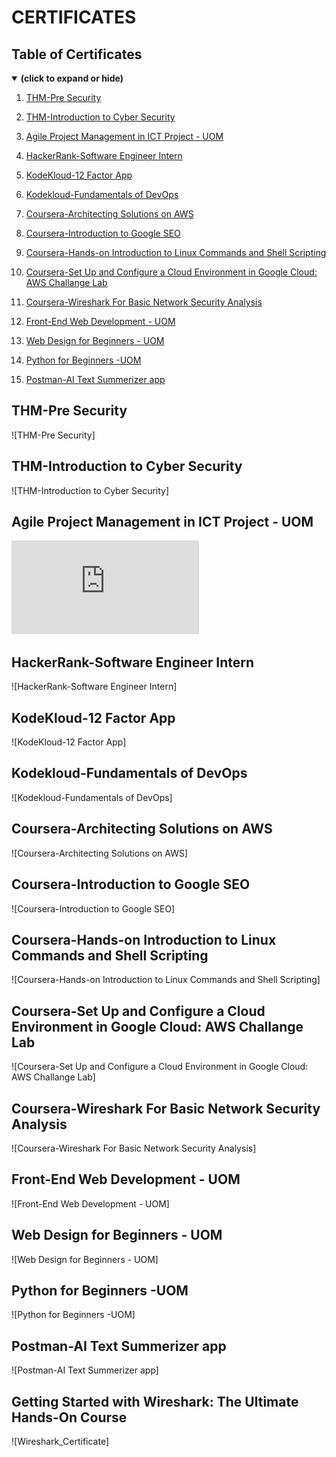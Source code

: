 # CERTIFICATES

## Table of Certificates
<details open>
<summary><b>(click to expand or hide)</b></summary>
  
1. [THM-Pre Security](#thms)
  
1. [THM-Introduction to Cyber Security](#thmcs)

1. [Agile Project Management in ICT Project - UOM](#uom1)

1. [HackerRank-Software Engineer Intern](#hkr1)
   
1. [KodeKloud-12 Factor App](#tf)

1. [Kodekloud-Fundamentals of DevOps](#devops)

1. [Coursera-Architecting Solutions on AWS](#ca1)

1. [Coursera-Introduction to Google SEO](#ca2)

1. [Coursera-Hands-on Introduction to Linux Commands and Shell Scripting](#ca3)

1. [Coursera-Set Up and Configure a Cloud Environment in Google Cloud: AWS Challange Lab](#ca4)

1. [Coursera-Wireshark For Basic Network Security Analysis](#ca5)

1. [Front-End Web Development - UOM](#uom2)

1. [Web Design for Beginners - UOM](#uom3)

1. [Python for Beginners -UOM](#uom4)

1. [Postman-AI Text Summerizer app](#post)


</details>

<a id="thms"></a>
## THM-Pre Security

![THM-Pre Security]

<a id="thmcs"></a>
## THM-Introduction to Cyber Security

![THM-Introduction to Cyber Security]

<a id="uom1"></a>
## Agile Project Management in ICT Project - UOM

![Agile Project Management in ICT Project - UOM](https://github.com/YuklidD/YuklidD/blob/main/Assets/Agile%20Project%20Management%20in%20ICT%20Projects.pdf)

<a id="hkr1"></a>
## HackerRank-Software Engineer Intern

![HackerRank-Software Engineer Intern]

<a id="tf"></a>
## KodeKloud-12 Factor App

![KodeKloud-12 Factor App]

<a id="devops"></a>
## Kodekloud-Fundamentals of DevOps

![Kodekloud-Fundamentals of DevOps]

<a id="ca1"></a>
## Coursera-Architecting Solutions on AWS

![Coursera-Architecting Solutions on AWS]

<a id="ca2"></a>
## Coursera-Introduction to Google SEO

![Coursera-Introduction to Google SEO]

<a id="ca3"></a>
## Coursera-Hands-on Introduction to Linux Commands and Shell Scripting

![Coursera-Hands-on Introduction to Linux Commands and Shell Scripting]

<a id="ca4"></a>
## Coursera-Set Up and Configure a Cloud Environment in Google Cloud: AWS Challange Lab

![Coursera-Set Up and Configure a Cloud Environment in Google Cloud: AWS Challange Lab]

<a id="ca5"></a>
## Coursera-Wireshark For Basic Network Security Analysis

![Coursera-Wireshark For Basic Network Security Analysis]

<a id="uom2"></a>
## Front-End Web Development - UOM

![Front-End Web Development - UOM]

<a id="uom3"></a>
## Web Design for Beginners - UOM

![Web Design for Beginners - UOM]

<a id="uom4"></a>
## Python for Beginners -UOM

![Python for Beginners -UOM]

<a id="post"></a>
## Postman-AI Text Summerizer app

![Postman-AI Text Summerizer app]


<a id="wireshark"></a>
## Getting Started with Wireshark: The Ultimate Hands-On Course

![Wireshark_Certificate]
